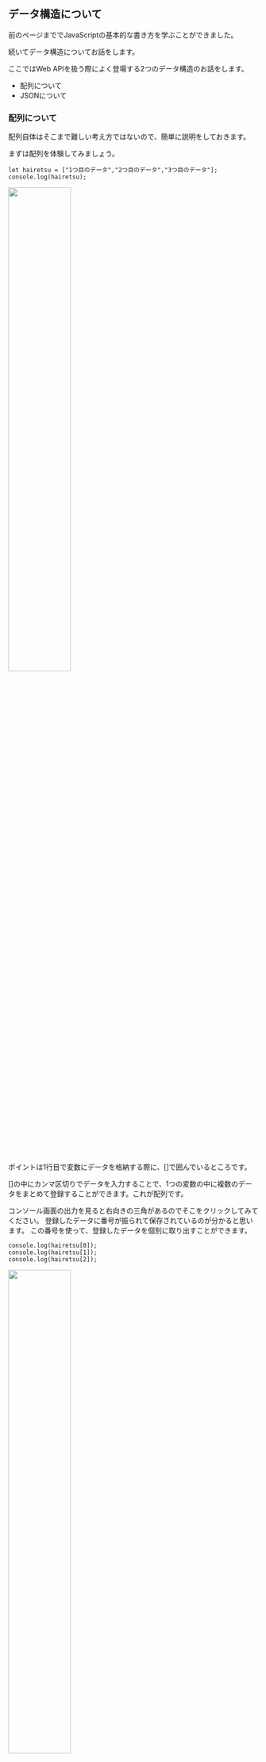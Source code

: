## データ構造について
前のページまででJavaScriptの基本的な書き方を学ぶことができました。

続いてデータ構造についてお話をします。

ここではWeb APIを扱う際によく登場する2つのデータ構造のお話をします。

- 配列について
- JSONについて


### 配列について
配列自体はそこまで難しい考え方ではないので、簡単に説明をしておきます。

まずは配列を体験してみましょう。

```
let hairetsu = ["1つ目のデータ","2つ目のデータ","3つ目のデータ"];
console.log(hairetsu);
```
<img src="./img/api1-01.png" width="50%"/>


ポイントは1行目で変数にデータを格納する際に、[]で囲んでいるところです。

[]の中にカンマ区切りでデータを入力することで、1つの変数の中に複数のデータをまとめて登録することができます。これが配列です。

コンソール画面の出力を見ると右向きの三角があるのでそこをクリックしてみてください。
登録したデータに番号が振られて保存されているのが分かると思います。
この番号を使って、登録したデータを個別に取り出すことができます。

```
console.log(hairetsu[0]);
console.log(hairetsu[1]);
console.log(hairetsu[2]);
```
<img src="./img/api1-02.png" width="50%"/>

ポイントは配列の登録が0始まりになっているということです。
1つ目の番号にアクセスする場合は0を指定、2つ目のデータにアクセスする場合は1を指定という風になっています。
コンピュータの処理上の問題なので、そういうものだと思って覚えてください。

これが配列の基本的な扱い方です。


ちなみに上記では配列に登録されているデータ数が3つだと分かっていたので手書きしましたが、登録されているデータが1つかもしれないし10000個かもしれない場合にどうすればいいのかという問題があります。

これも簡単に処理することが可能です。
「配列.lengh」という風にプログラムを書くと、配列の長さ（登録されているデータ数）が取得できまます。
数が分かってしまえば、あとはforループで処理が可能です。

サンプルコードは以下の通りです。
```
let hairetsu = ["1つ目のデータ","2つ目のデータ","3つ目のデータ","4つ目のデータ"];
for(let i = 0; i < hairetsu.length; i++){
  console.log(hairetsu[i] + "だよ");
}
```
<img src="./img/api1-03.png" width="50%"/>

このように配列はfor文など他の文法と組合わせて使うことで強い力を発揮することができます。

今回はWeb APIのレスポンスを処理することが目的なので、配列の説明は以上です。

プログラミングの中で配列をどのように活用していくかはいろいろなアプローチがあるので、いろいろ調べたりコードを書いてみたりしてくださいね。


### JSONについて
#### データフォーマットについて
Web APIを扱うにあたって、データフォーマットとして押さえておきたいのがJSONです。

データフォーマットというのは、コンピュータ上でデータを扱うときのルールのことです。

例えばCSVであれば、それぞれの値をカンマで区切るというルールで作成します。

XMLであれば「<xxx>データ</xxx>」という風にデータをタグで囲むというルールでデータを作成します。

特定のアプリケーションでしか使われないフォーマットもあれば、一般的な形式として様々なアプリケーションで使われているフォーマットもあります。


いろいろなアプリケーションで共通のデータフォーマットが使われるメリットを考えてみましょう。

例えばシステムAからシステムBにデータを渡したいという場合を考えてみましょう。

もしデータフォーマットが違う場合はシステムAのデータフォーマットからシステムBのデータフォーマットに変換するプログラムを作成する必要があります。

システムAとシステムBの2つだけであればどうにかなるかもしれませんが、ではシステムが100種類あったらどうでしょう？
データフォーマット変換プログラムの数がものすごい数になってしまいますね。

この問題を解決するのが共通のデータフォーマットになります。
システム間で同じデータフォーマットが使えれば、データをそのまま渡して読み込んでもらうことができます。

JSONもこうしたデータフォーマットのひとつで、様々なアプリケーションで利用されています。


#### JSONのフォーマット
前置きが長くなりましたが、それでは本題のJSONです。

JSONはJavaScript Object Notationの略で、JavaScriptで使われていたデータフォーマットが広まったものです。

CSVがカンマ区切りでデータを記述するように、JSONも決まったルールでデータを記述します。

それではJSONのフォーマットを見てみましょう。
まずは基本系からです。

```
{ "name": "Tom" , "age": 30 }
```

JSONは外側を{}で囲み、中にデータを入力します。
データを入力する際はキー名と値をセットにしてコロンで区切って入力します。
※キー名は項目名くらいに思っておいてもらえれば大丈夫です。

キー名はダブルクオーテーションで囲みます。

値については文字列の場合はダブルクオーテーションで囲みますが、数値型など文字列として扱いたくない場合はダブルクオーテーションなしで書きます。

複数のキー名と値を扱いたい場合は、カンマで区切って入力します。
最後のキー名と値の後ろにはカンマは入らないので注意です。


データ量が増えると見難くなるので、以下のように改行とインデントを入れて見やすくすることが多いです。

```
{
  "name": "Tom" ,
   "age": 30
}
```


#### JavaScriptでJSONを扱ってみよう
JSONにすると何がいいの？っていう素朴な疑問が出てくると思いますので、疑問解消のためにJavaScriptでJSONを扱ってみましょう。


まずは簡単なJSONからはじめます。
コードは以下の通りです。

```
let sample_data = {
  "name": "Tom" ,
   "age": 30
};

console.log("名前は" + sample_data.name + "です");
console.log("年齢は" + sample_data.age + "ですね");
```
<img src="./img/api1-04.png" width="50%"/>


まず最初に変数sample_dataにJSONデータを格納しています。

その後にconsole.log()でコンソール画面にJSONに格納したデータを表示しています。
その際に変数名.キー名という形でデータにアクセスできているのが分かるでしょうか。

このように変数名はキー名といった人間に分かりやすい情報を使ってデータにアクセスできるところが、JSONのメリットと言えます。

しんどいのでサンプルコードは書かないですが、これを単純な文字列の処理としてやろうとするとざっくり下のような流れになります・・・
1. 最初のnameまでの文字数を変え添える
2. nameの後ろに":"があるので、1の文字数から数えて4つ目が名前が始まる場所だと分かる。
3. 次に"が出てくる場所の文字数が最初から何文字目かを判定し、その1つ前までが名前が入力されている場所だと判断する
4. 2と3の範囲で文字を抜き出すと名前が取得できる


JSONの便利さが少しイメージできたでしょうか？


### JSONをネストする
ネストとは入れ子構造のことです。
マトリョーシカのように、あるものの中に同じ構造のものが入っていることをネスト（入れ子）と言います。

ここではJSONの中にJSONを入れることを指しています。

ネストされたJSONのデータ構造の例は以下のようになります。

```
{
  "service_name": "streaming_music",
  "paln": "free",
  "user":{
    "name": "Tom",
    "age": "30",
    "favorite" : "rock"
  }
}
```

userというキーに対応する値にJSONが入っているのが分かると思います。

ではこのデータ構造を元にTomの好きな音楽ジャンルを取得してみましょう。


```
let data = {
  "service_name": "streaming_music",
  "paln": "free",
  "user":{
    "name": "Tom",
    "age": "30",
    "favorite" : "rock"
  }
};

console.log(data.user.name);
```
<img src="./img/api1-05.png" width="50%"/>

このようにネストされている場合でも「.（ドット）」でキーを繋いでいけば値を取得可能となっています。



#### 複雑なJSONの例
実際にWeb APIを扱う場合は、もう少し複雑なJSONを扱います。

こちらも具体的な例を見ておきましょう。

まずは扱うJSONから。

```
{
  "service_name": "streaming_music",
  "plan": "free",
  "user_list": [
    {"name":"Tom","age":30,"favorite":["rock"]},
    {"name":"mary","age":27,"favorite":["rock","jazz"]},
    {"name":"george","age":50,"favorite":["classic"]}
  ]
}

```

ポイントはJSONの値に配列が入っているところです。

ではこのJSONデータをdataという名前の変数に格納して、データの取得にチャレンジしてみましょう。

まずはTomの名前を取得してみましょう。

自分で考えてみてから下の答えを見てください。

```
let data = {
  "service_name": "streaming_music",
  "plan": "free",
  "user_list": [
    {"name":"Tom","age":30,"favorite":["rock"]},
    {"name":"mary","age":27,"favorite":["rock","jazz"]},
    {"name":"george","age":50,"favorite":["classic"]}
  ]
};

console.log(data.user_list[0].name);
```
<img src="./img/api1-06.png" width="50%"/>

うまく取得できましたか？

では続いてmaryの好きなものに入っている「jazz」という文字を取り出してみましょう。

こちらも自分で考えてみてから下の答えを見てくださいね。

```
console.log(data.user_list[1].favorite[1]);
```
<img src="./img/api1-07.png" width="50%"/>


うまく取得できたでしょうか？

Web APIを使ってシステム連携を行う際は、このようにJSONと配列を組み合わせてデータを扱っていくことになります。


## まとめ
ここでは基本的なデータ構造を学びました。

予定よりもずいぶんと長くなってしまいましたがなんとか終わりました。
お疲れさまでした。

Web APIを叩いてデータを取得するだけであればそれほど気にしなくても大丈夫ですが、データ構造は非常に重要です。

なぜならデータ構造によって処理の効率が大きく変わるからです。

Web APIから取得したデータを変数の中に一時保存して処理する場合でも、次の処理が行いやすい形式に変換して保存するなど工夫が必要になったりします。

もしプログラミングのトレーニングを継続してスキルを上げていくのであれば、データ構造も意識してみてください。




[< 関数](./index7.html) | [Web APIを叩いてみよう 実践編>](./index9.html)



[0.JavaScriptについて](./index.html)
[1.ブラウザのConsole画面の使い方](./index2.html)
[2.変数の基本](./index3.html)
[3.順次処理](./index4.html)
[4.分岐処理](./index5.html)
[5.反復処理](./index6.html)
[6.関数](./index7.html)
[7.データ構造について](./index8.html)
[8.Web APIを叩いてみよう](./index9.html)
[9.HTMLと組み合わせて使ってみよう](./index10.html)

